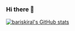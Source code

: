 ### Hi there 👋

[![bariskiral's GitHub stats](https://github-readme-stats.vercel.app/api?username=bariskiral)](https://github.com/anuraghazra/github-readme-stats)
